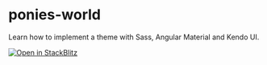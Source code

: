# ponies-world
Learn how to implement a theme with Sass, Angular Material and Kendo UI.


[![Open in StackBlitz](https://developer.stackblitz.com/img/open_in_stackblitz.svg)](https://stackblitz.com/github/danywalls/ponies-world)
